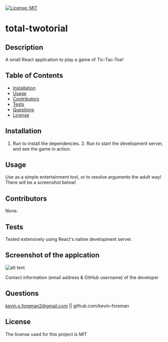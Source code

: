 

[![License: MIT](https://img.shields.io/badge/License-MIT-yellow.svg)](https://opensource.org/licenses/MIT)


# total-twotorial

## Description
A small React application to play a game of Tic-Tac-Toe!

## Table of Contents
* [Installation](#installation)
* [Usage](#usage)
* [Contributors](#contributors)
* [Tests](#tests)
* [Questions](#questions)
* [License](#license) 

## Installation
1. Run <npm install> to install the dependencies. 2. Run <npm start> to start the development server, and see the game in action.

## Usage
Use as a simple entertainment tool, or to resolve arguments the adult way! There will be a screenshot below!

## Contributors
None.

## Tests
Tested extensively using React's native development server.

## Screenshot of the applcation
![alt text](assets/images/screenshot.png)

Contact information (email address & GitHub username) of the developer
## Questions
kevin.o.foreman2@gmail.com || github.com/kevin-foreman

## License

The license used for this project is MIT

